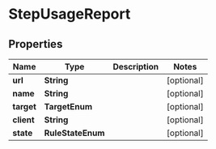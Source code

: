 

# StepUsageReport


## Properties

| Name | Type | Description | Notes |
|------------ | ------------- | ------------- | -------------|
|**url** | **String** |  |  [optional] |
|**name** | **String** |  |  [optional] |
|**target** | **TargetEnum** |  |  [optional] |
|**client** | **String** |  |  [optional] |
|**state** | **RuleStateEnum** |  |  [optional] |



